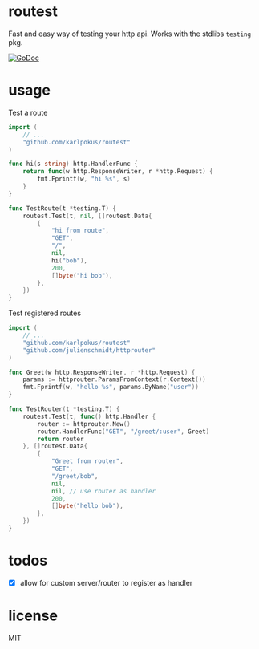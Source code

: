 # routest
Fast and easy way of testing your http api. Works with the stdlibs `testing` pkg.

[![GoDoc](https://godoc.org/github.com/karlpokus/routest?status.svg)](https://godoc.org/github.com/karlpokus/routest)

# usage
Test a route
```go
import (
	// ...
	"github.com/karlpokus/routest"
)

func hi(s string) http.HandlerFunc {
	return func(w http.ResponseWriter, r *http.Request) {
		fmt.Fprintf(w, "hi %s", s)
	}
}

func TestRoute(t *testing.T) {
	routest.Test(t, nil, []routest.Data{
		{
			"hi from route",
			"GET",
			"/",
			nil,
			hi("bob"),
			200,
			[]byte("hi bob"),
		},
	})
}
```
Test registered routes
```go
import (
	// ...
	"github.com/karlpokus/routest"
	"github.com/julienschmidt/httprouter"
)

func Greet(w http.ResponseWriter, r *http.Request) {
	params := httprouter.ParamsFromContext(r.Context())
	fmt.Fprintf(w, "hello %s", params.ByName("user"))
}

func TestRouter(t *testing.T) {
	routest.Test(t, func() http.Handler {
		router := httprouter.New()
		router.HandlerFunc("GET", "/greet/:user", Greet)
		return router
	}, []routest.Data{
		{
			"Greet from router",
			"GET",
			"/greet/bob",
			nil,
			nil, // use router as handler
			200,
			[]byte("hello bob"),
		},
	})
}
```

# todos
- [x] allow for custom server/router to register as handler

# license
MIT
